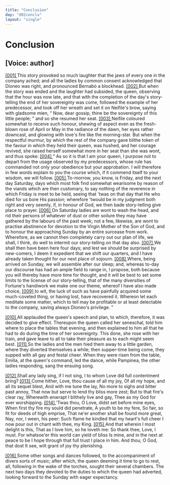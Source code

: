 ```yaml
---
title: "Conclusion"
day: "d02conclu"
layout: "single"
---
```

<div id="d02conclu" type="conclusion" who="author">
 <h1>
  Conclusion
 </h1>
 <p>
  <h2>
   [Voice: author]
  </h2>
 </p>
 <p>
  <a href="{{ site.baseurl }}itDecameron/d02conclu#p02970001" id="p02970001">
   [001]
  </a>
  This story provoked so much laughter that the jaws of every one
 in the company ached; and all the ladies by common consent
  acknowledged that Dioneo was right, and pronounced Bernab&ograve; a
 blockhead.
  <a href="{{ site.baseurl }}itDecameron/d02conclu#p02970002" id="p02970002">
   [002]
  </a>
  But when the story was ended and the laughter had
 subsided, the queen, observing that the hour was now late, and that
 with the completion of the day's story-telling the end of her
 sovereignty was come, followed the example of her predecessor, and
 took off her wreath and set it on Neifile's brow, saying with gladsome
 mien,
  <q direct="unspecified">
   Now, dear gossip, thine be the sovereignty of this little
	people;
  </q>
  and so she resumed her seat.
  <a href="{{ site.baseurl }}itDecameron/d02conclu#p02970003" id="p02970003">
   [003]
  </a>
  Neifile coloured somewhat
 to receive such honour, shewing of aspect even as the fresh-blown
 rose of April or May in the radiance of the dawn, her eyes rather
 downcast, and glowing with love's fire like the morning-star. But
 when the respectful murmur, by which the rest of the company gave
 blithe token of the favour in which they held their queen, was
 hushed, and her courage revived, she raised herself somewhat more
 in her seat than she was wont, and thus spoke:
  <a href="{{ site.baseurl }}itDecameron/d02conclu#p02970004" id="p02970004">
   [004]
  </a>
  <q direct="unspecified">
   As so it is that
 I am your queen, I purpose not to depart from the usage observed
 by my predecessors, whose rule has commanded not only your
 obedience but your approbation. I will therefore in few words
 explain to you the course which, if it commend itself to your
 wisdom, we will follow.
   <a href="{{ site.baseurl }}itDecameron/d02conclu#p02970005" id="p02970005">
    [005]
   </a>
   To-morrow, you know, is Friday, and the
 next day Saturday, days which most folk find somewhat wearisome
 by reason of the viands which are then customary, to say nothing of
 the reverence in which Friday is meet to be held, seeing that 'twas
 on that day that He who died for us bore His passion; wherefore
 'twould be in my judgment both right and very seemly, if, in honour
 of God, we then bade story-telling give place to prayer.
   <a href="{{ site.baseurl }}itDecameron/d02conclu#p02970006" id="p02970006">
    [006]
   </a>
   On
 Saturday ladies are wont to wash the head, and rid their persons of
 whatever of dust or other soilure they may have gathered by the
 labours of the past week; not a few, likewise, are wont to practise
 abstinence for devotion to the Virgin Mother of the Son of God,
 and to honour the approaching Sunday by an entire surcease from
 work. Wherefore, as we cannot then completely carry out our
 plan of life, we shall, I think, do well to intermit our story-telling
 on that day also.
   <a href="{{ site.baseurl }}itDecameron/d02conclu#p02970007" id="p02970007">
    [007]
   </a>
   We shall then have been here four days; and
 lest we should be surprised by new-comers, I deem it expedient that
 we shift our quarters, and I have already taken thought for our next
 place of sojourn.
   <a href="{{ site.baseurl }}itDecameron/d02conclu#p02970008" id="p02970008">
    [008]
   </a>
   Where, being arrived on Sunday, we will assemble
 after our sleep; and, whereas to-day our discourse has had an ample
   field to range in, I propose, both because you will thereby have more
 time for thought, and it will be best to set some limits to the license
 of our story-telling, that of the many diversities of Fortune's handiwork
 we make one our theme, whereof I have also made choice,
   <a href="{{ site.baseurl }}itDecameron/d02conclu#p02970009" id="p02970009">
    [009]
   </a>
   to
 wit, the luck of such as have painfully acquired some much-coveted
 thing, or having lost, have recovered it. Whereon let each meditate
 some matter, which to tell may be profitable or at least delectable to
 the company, saving always Dioneo's privilege.
  </q>
 </p>
 <p>
  <a href="{{ site.baseurl }}itDecameron/d02conclu#p02970010" id="p02970010">
   [010]
  </a>
  All applauded the queen's speech and plan, to which, therefore,
 it was decided to give effect. Thereupon the queen called her
 seneschal, told him where to place the tables that evening, and then
 explained to him all that he had to do during the time of her
 sovereignty. This done, she rose with her train, and gave leave to
 all to take their pleasure as to each might seem best.
  <a href="{{ site.baseurl }}itDecameron/d02conclu#p02970011" id="p02970011">
   [011]
  </a>
  So the ladies
 and the men hied them away to a little garden, where they diverted
 themselves a while; then supper-time being come, they supped with
 all gay and festal cheer. When they were risen from the table,
 Emilia, at the queen's command, led the dance, while Pampinea,
 the other ladies responding, sang the ensuing song.
 </p>
 <div3 type="song" who="pampinea">
  <lg>
   <a href="{{ site.baseurl }}itDecameron/d02conclu#p02970012" id="p02970012">
    [012]
   </a>
   <l>
    Shall any lady sing, if I not sing,
   </l>
   <l>
    I to whom Love did full contentment bring?
   </l>
  </lg>
  <lg>
   <a href="{{ site.baseurl }}itDecameron/d02conclu#p02970013" id="p02970013">
    [013]
   </a>
   <l>
    Come hither, Love, thou cause of all my joy,
   </l>
   <l>
    Of all my hope, and all its sequel blest,
   </l>
   <l>
    And with me tune the lay,
   </l>
   <l>
    No more to sighs and bitter past annoy,
   </l>
   <l>
    That now but serve to lend thy bliss more zest;
   </l>
   <l>
    But to that fire's clear ray,
   </l>
   <l>
    Wherewith enwrapt I blithely live and gay,
   </l>
   <l>
    Thee as my God for ever worshipping.
   </l>
  </lg>
  <lg>
   <a href="{{ site.baseurl }}itDecameron/d02conclu#p02970014" id="p02970014">
    [014]
   </a>
   <l>
    'Twas thou, O Love, didst set before mine eyes,
   </l>
   <l>
    When first thy fire my sould did penetrate,
   </l>
   <l>
    A youth to be my fere,
   </l>
   <l>
    So fair, so fit for deeds of high emprise,
   </l>
   <l>
    That ne'er another shall be found more great,
   </l>
   <l>
    Nay, nor, I ween, his peer:
   </l>
   <l>
    Such flame he kindled that my heart's full cheer
   </l>
   <l>
    I now pour out in chant with thee, my King.
   </l>
  </lg>
  <lg>
   <a href="{{ site.baseurl }}itDecameron/d02conclu#p02970015" id="p02970015">
    [015]
   </a>
   <l>
    And that wherein I most delight is this,
   </l>
   <l>
    That as I love him, so he loveth me:
   </l>
   <l>
    So thank thee, Love, I must.
   </l>
   <l>
    For whatsoe'er this world can yield of bliss
   </l>
   <l>
    Is mine, and in the next at peace to be
   </l>
   <l>
    I hope through that full trust
   </l>
   <l>
    I place in him. And thou, O God, that dost
   </l>
   <l>
    It see, wilt grant of joy thy plenishing.
   </l>
  </lg>
 </div3>
 <p>
  <a href="{{ site.baseurl }}itDecameron/d02conclu#p02970016" id="p02970016">
   [016]
  </a>
  Some other songs and dances followed, to the accompaniment
      of divers sorts of music; after which, the queen deeming it time to
      go to rest, all, following in the wake of the torches, sought their
      several chambers. The next two days they devoted to the duties
      to which the queen had adverted, looking forward to the Sunday
      with eager expectancy.
 </p>
</div>
